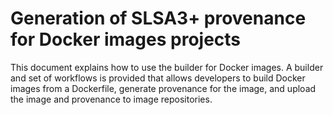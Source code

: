 # Generation of SLSA3+ provenance for Docker images projects

This document explains how to use the builder for Docker images. A builder and
set of workflows is provided that allows developers to build Docker images from
a Dockerfile, generate provenance for the image, and upload the image and
provenance to image repositories.
